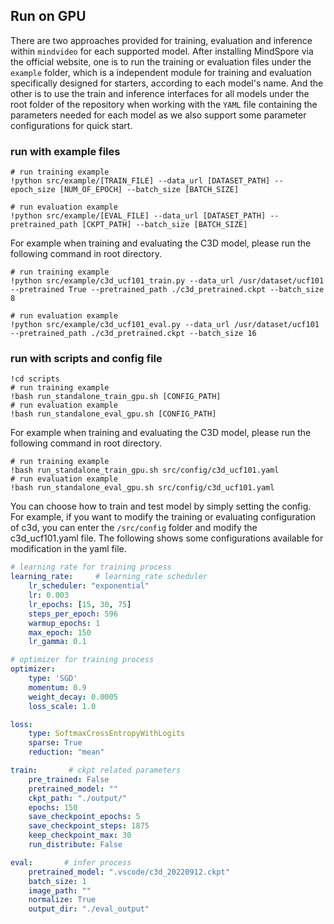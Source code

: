 ## Run on GPU

There are two approaches provided for training, evaluation and inference within `mindvideo` for each supported model. After installing MindSpore via the official website, one is to run the training or evaluation files under the `example` folder, which is a independent module for training and evaluation specifically designed for starters, according to each model's name. And the other is to use the train and inference interfaces for all models under the root folder of the repository when working with the `YAML` file containing the parameters needed for each model as we also support some parameter configurations for quick start.

### run with example files

```text
# run training example
!python src/example/[TRAIN_FILE] --data_url [DATASET_PATH] --epoch_size [NUM_OF_EPOCH] --batch_size [BATCH_SIZE]

# run evaluation example
!python src/example/[EVAL_FILE] --data_url [DATASET_PATH] --pretrained_path [CKPT_PATH] --batch_size [BATCH_SIZE]
```

For example when training and evaluating the C3D model, please run the following command in root directory.

```text
# run training example
!python src/example/c3d_ucf101_train.py --data_url /usr/dataset/ucf101 --pretrained True --pretrained_path ./c3d_pretrained.ckpt --batch_size 8

# run evaluation example
!python src/example/c3d_ucf101_eval.py --data_url /usr/dataset/ucf101 --pretrained_path ./c3d_pretrained.ckpt --batch_size 16
```

### run with scripts and config file

```text
!cd scripts
# run training example
!bash run_standalone_train_gpu.sh [CONFIG_PATH]
# run evaluation example
!bash run_standalone_eval_gpu.sh [CONFIG_PATH]
```

For example when training and evaluating the C3D model, please run the following command in root directory.

```text
# run training example
!bash run_standalone_train_gpu.sh src/config/c3d_ucf101.yaml
# run evaluation example
!bash run_standalone_eval_gpu.sh src/config/c3d_ucf101.yaml
```

You can choose how to train and test model by simply setting the config. For example, if you want to modify the training or evaluating configuration of c3d, you can enter the `/src/config` folder and modify the c3d_ucf101.yaml file. The following shows some configurations available for modification in the yaml file.

```yaml
# learning rate for training process
learning_rate:     # learning_rate scheduler
    lr_scheduler: "exponential"
    lr: 0.003
    lr_epochs: [15, 30, 75]
    steps_per_epoch: 596
    warmup_epochs: 1
    max_epoch: 150
    lr_gamma: 0.1

# optimizer for training process
optimizer:      
    type: 'SGD'
    momentum: 0.9
    weight_decay: 0.0005
    loss_scale: 1.0

loss:       
    type: SoftmaxCrossEntropyWithLogits
    sparse: True
    reduction: "mean"

train:       # ckpt related parameters
    pre_trained: False
    pretrained_model: ""
    ckpt_path: "./output/"
    epochs: 150
    save_checkpoint_epochs: 5
    save_checkpoint_steps: 1875
    keep_checkpoint_max: 30
    run_distribute: False

eval:       # infer process
    pretrained_model: ".vscode/c3d_20220912.ckpt"
    batch_size: 1
    image_path: ""
    normalize: True
    output_dir: "./eval_output"
```
